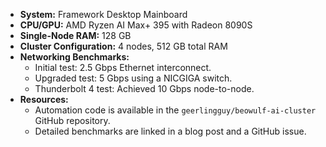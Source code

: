 *   **System:** Framework Desktop Mainboard
*   **CPU/GPU:** AMD Ryzen AI Max+ 395 with Radeon 8090S
*   **Single-Node RAM:** 128 GB
*   **Cluster Configuration:** 4 nodes, 512 GB total RAM
*   **Networking Benchmarks:**
    *   Initial test: 2.5 Gbps Ethernet interconnect.
    *   Upgraded test: 5 Gbps using a NICGIGA switch.
    *   Thunderbolt 4 test: Achieved 10 Gbps node-to-node.
*   **Resources:**
    *   Automation code is available in the `geerlingguy/beowulf-ai-cluster` GitHub repository.
    *   Detailed benchmarks are linked in a blog post and a GitHub issue.
